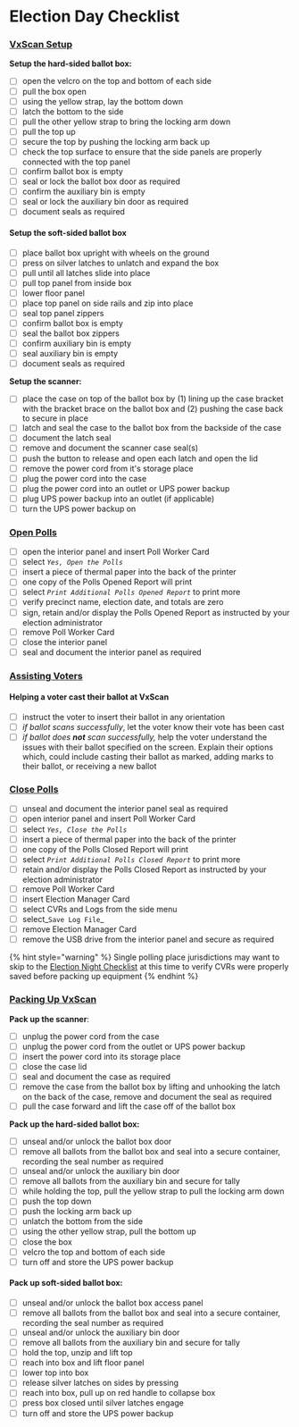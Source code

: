 # Election Day Checklist

### [VxScan Setup](checklist.md#vxscan-setup)

**Setup the hard-sided ballot box:**

* [ ] open the velcro on the top and bottom of each side
* [ ] pull the box open
* [ ] using the yellow strap, lay the bottom down
* [ ] latch the bottom to the side
* [ ] pull the other yellow strap to bring the locking arm down
* [ ] pull the top up
* [ ] secure the top by pushing the locking arm back up
* [ ] check the top surface to ensure that the side panels are properly connected with the top panel
* [ ] confirm ballot box is empty
* [ ] seal or lock the ballot box door as required
* [ ] confirm the auxiliary bin is empty
* [ ] seal or lock the auxiliary bin door as required
* [ ] document seals as required

#### Setup the soft-sided ballot box

* [ ] place ballot box upright with wheels on the ground
* [ ] press on silver latches to unlatch and expand the box
* [ ] pull until all latches slide into place
* [ ] pull top panel from inside box
* [ ] lower floor panel
* [ ] place top panel on side rails and zip into place
* [ ] seal top panel zippers
* [ ] confirm ballot box is empty
* [ ] seal the ballot box zippers
* [ ] confirm auxiliary bin is empty
* [ ] seal auxiliary bin is empty
* [ ] document seals as required

**Setup the scanner:**

* [ ] place the case on top of the ballot box by (1) lining up the case bracket with the bracket brace on the ballot box and (2) pushing the case back to secure in place
* [ ] latch and seal the case to the ballot box from the backside of the case
* [ ] document the latch seal
* [ ] remove and document the scanner case seal(s)
* [ ] push the button to release and open each latch and open the lid
* [ ] remove the power cord from it's storage place
* [ ] plug the power cord into the case
* [ ] plug the power cord into an outlet or UPS power backup
* [ ] plug UPS power backup into an outlet (if applicable)
* [ ] turn the UPS power backup on

### [Open Polls](../election-day-guides/opening-polls.md)

* [ ] open the interior panel and insert Poll Worker Card
* [ ] select _`Yes, Open the Polls`_
* [ ] insert a piece of thermal paper into the back of the printer
* [ ] one copy of the Polls Opened Report will print
* [ ] select _`Print Additional Polls Opened Report`_ to print more
* [ ] verify precinct name, election date, and totals are zero
* [ ] sign, retain and/or display the Polls Opened Report as instructed by your election administrator
* [ ] remove Poll Worker Card
* [ ] close the interior panel
* [ ] seal and document the interior panel as required

### [Assisting Voters](checklist.md#assisting-voters)

#### **Helping a voter cast their ballot at VxScan**

* [ ] instruct the voter to insert their ballot in any orientation
* [ ] _if ballot scans successfully_, let the voter know their vote has been cast
* [ ] _if ballot does **not** scan successfully,_ help the voter understand the issues with their ballot specified on the screen. Explain their options which, could include casting their ballot as marked, adding marks to their ballot, or receiving a new ballot

###

### [Close Polls](checklist.md#close-polls)

* [ ] unseal and document the interior panel seal as required
* [ ] open interior panel and insert Poll Worker Card
* [ ] select _`Yes, Close the Polls`_
* [ ] insert a piece of thermal paper into the back of the printer
* [ ] one copy of the Polls Closed Report will print
* [ ] select _`Print Additional Polls Closed Report`_ to print more
* [ ] retain and/or display the Polls Closed Report as instructed by your election administrator
* [ ] remove Poll Worker Card
* [ ] insert Election Manager Card
* [ ] select CVRs and Logs from the side menu
* [ ] select_`Save Log File`_
* [ ] remove Election Manager Card
* [ ] remove the USB drive from the interior panel and secure as required

{% hint style="warning" %}
Single polling place jurisdictions may want to skip to the [Election Night Checklist](election-night-checklist.md) at this time to verify CVRs were properly saved before packing up equipment
{% endhint %}

### [Packing Up VxScan](checklist.md#packing-up-vxscan)

**Pack up the scanner**:

* [ ] unplug the power cord from the case
* [ ] unplug the power cord from the outlet or UPS power backup
* [ ] insert the power cord into its storage place
* [ ] close the case lid
* [ ] seal and document the case as required
* [ ] remove the case from the ballot box by lifting and unhooking the latch on the back of the case, remove and document the seal as required
* [ ] pull the case forward and lift the case off of the ballot box

**Pack up the hard-sided ballot box:**

* [ ] unseal and/or unlock the ballot box door
* [ ] remove all ballots from the ballot box and seal into a secure container, recording the seal number as required
* [ ] unseal and/or unlock the auxiliary bin door
* [ ] remove all ballots from the auxiliary bin and secure for tally
* [ ] while holding the top, pull the yellow strap to pull the locking arm down
* [ ] push the top down
* [ ] push the locking arm back up
* [ ] unlatch the bottom from the side
* [ ] using the other yellow strap, pull the bottom up
* [ ] close the box
* [ ] velcro the top and bottom of each side
* [ ] turn off and store the UPS power backup

#### Pack up soft-sided ballot box:

* [ ] unseal and/or unlock the ballot box access panel
* [ ] remove all ballots from the ballot box and seal into a secure container, recording the seal number as required
* [ ] unseal and/or unlock the auxiliary bin door
* [ ] remove all ballots from the auxiliary bin and secure for tally
* [ ] hold the top, unzip and lift top
* [ ] reach into box and lift floor panel
* [ ] lower top into box
* [ ] release silver latches on sides by pressing
* [ ] reach into box, pull up on red handle to collapse box
* [ ] press box closed until silver latches engage&#x20;
* [ ] turn off and store the UPS power backup
